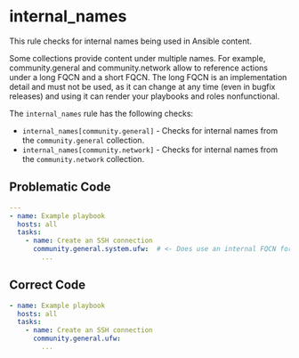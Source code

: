 # internal_names

This rule checks for internal names being used in Ansible content.

Some collections provide content under multiple names. For example, community.general and community.network allow to
reference actions under a long FQCN and a short FQCN. The long FQCN is an implementation detail and must not be used,
as it can change at any time (even in bugfix releases) and using it can render your playbooks and roles nonfunctional.

The `internal_names` rule has the following checks:

- `internal_names[community.general]` - Checks for internal names from the `community.general` collection.
- `internal_names[community.network]` - Checks for internal names from the `community.network` collection.

## Problematic Code

```yaml
---
- name: Example playbook
  hosts: all
  tasks:
    - name: Create an SSH connection
      community.general.system.ufw:  # <- Does use an internal FQCN for the ufw module
        ...
```

## Correct Code

```yaml
- name: Example playbook
  hosts: all
  tasks:
    - name: Create an SSH connection
      community.general.ufw:
        ...
```
